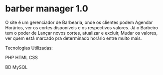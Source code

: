 # barber manager 1.0

O site é um gerenciador de Barbearia, onde os clientes podem Agendar Horários, ver os cortes disponíveis e os respectivos valores.
Já o Barbeiro tem o poder de Lançar novos cortes, atualizar e excluir, Mudar os valores, ver quem está marcado pra determinado horário entre muito mais.

Tecnologias Utilizadas:

PHP
HTML
CSS

BD MySQL

